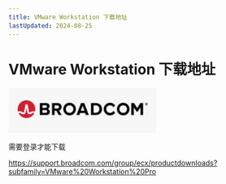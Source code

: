 ```yaml
---
title: VMware Workstation 下载地址
lastUpdated: 2024-08-25
---
```


# VMware Workstation 下载地址

![封面](cover.png)

需要登录才能下载

<https://support.broadcom.com/group/ecx/productdownloads?subfamily=VMware%20Workstation%20Pro>
